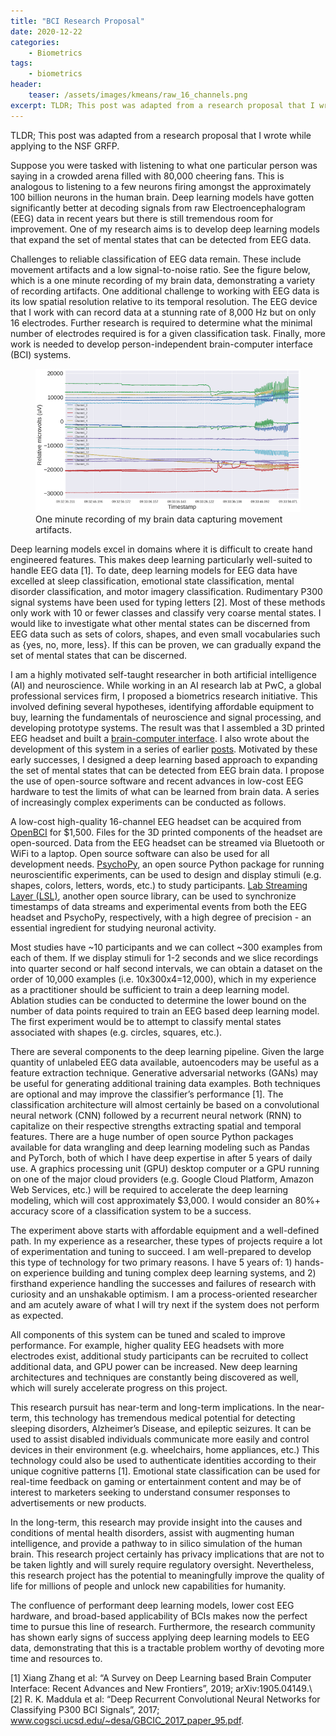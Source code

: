 ```yaml
---
title: "BCI Research Proposal"
date: 2020-12-22
categories: 
    - Biometrics
tags:
    - biometrics
header:
    teaser: /assets/images/kmeans/raw_16_channels.png
excerpt: TLDR; This post was adapted from a research proposal that I wrote while applying to the NSF GRFP.
---
```

TLDR; This post was adapted from a research proposal that I wrote while applying to the NSF GRFP.

Suppose you were tasked with listening to what one particular person was saying in a crowded arena filled with 80,000 cheering fans. This is analogous to listening to a few neurons firing amongst the approximately 100 billion neurons in the human brain. Deep learning models have gotten significantly better at decoding signals from raw Electroencephalogram (EEG) data in recent years but there is still tremendous room for improvement. One of my research aims is to develop deep learning models that expand the set of mental states that can be detected from EEG data.

Challenges to reliable classification of EEG data remain. These include movement artifacts and a low signal-to-noise ratio. See the figure below, which is a one minute recording of my brain data, demonstrating a variety of recording artifacts. One additional challenge to working with EEG data is its low spatial resolution relative to its temporal resolution. The EEG device that I work with can record data at a stunning rate of 8,000 Hz but on only 16 electrodes. Further research is required to determine what the minimal number of electrodes required is for a given classification task. Finally, more work is needed to develop person-independent brain-computer interface (BCI) systems.

<figure class="align-center">
  <img src="/assets/images/kmeans/raw_16_channels.png" alt="EEG data">
  <figcaption>One minute recording of my brain data capturing movement artifacts.</figcaption>
</figure>

Deep learning models excel in domains where it is difficult to create hand engineered features. This makes deep learning particularly well-suited to handle EEG data [1]. To date, deep learning models for EEG data have excelled at sleep classification, emotional state classification, mental disorder classification, and motor imagery classification. Rudimentary P300 signal systems have been used for typing letters [2]. Most of these methods only work with 10 or fewer classes and classify very coarse mental states. I would like to investigate what other mental states can be discerned from EEG data such as sets of colors, shapes, and even small vocabularies such as {yes, no, more, less}. If this can be proven, we can gradually expand the set of mental states that can be discerned.

I am a highly motivated self-taught researcher in both artificial intelligence (AI) and neuroscience. While working in an AI research lab at PwC, a global professional services firm, I proposed a biometrics research initiative. This involved defining several hypotheses, identifying affordable equipment to buy, learning the fundamentals of neuroscience and signal processing, and developing prototype systems. The result was that I assembled a 3D printed EEG headset and built a <a href="https://www.youtube.com/watch?v=f81T0KcprpM" target="_blank">brain-computer interface</a>. I also wrote about the development of this system in a series of earlier <a href="{% post_url 2017-07-16-eeg-setup %}" target="_blank">posts</a>. Motivated by these early successes, I designed a deep learning based approach to expanding the set of mental states that can be detected from EEG brain data. I propose the use of open-source software and recent advances in low-cost EEG hardware to test the limits of what can be learned from brain data. A series of increasingly complex experiments can be conducted as follows.

A low-cost high-quality 16-channel EEG headset can be acquired from <a href="https://shop.openbci.com/collections/frontpage/products/d-i-y-neurotechnologists-starter-kit?variant=16117684338760" target="_blank">OpenBCI</a> for $1,500. Files for the 3D printed components of the headset are open-sourced. Data from the EEG headset can be streamed via Bluetooth or WiFi to a laptop. Open source software can also be used for all development needs. <a href="https://www.psychopy.org/" target="_blank">PsychoPy</a>, an open source Python package for running neuroscientific experiments, can be used to design and display stimuli (e.g. shapes, colors, letters, words, etc.) to study participants. <a href="https://github.com/sccn/labstreaminglayer" target="_blank">Lab Streaming Layer (LSL)</a>, another open source library, can be used to synchronize timestamps of data streams and experimental events from both the EEG headset and PsychoPy, respectively, with a high degree of precision - an essential ingredient for studying neuronal activity.

Most studies have ~10 participants and we can collect ~300 examples from each of them. If we display stimuli for 1-2 seconds and we slice recordings into quarter second or half second intervals, we can obtain a dataset on the order of 10,000 examples (i.e. 10x300x4=12,000), which in my experience as a practitioner should be sufficient to train a deep learning model. Ablation studies can be conducted to determine the lower bound on the number of data points required to train an EEG based deep learning model. The first experiment would be to attempt to classify mental states associated with shapes (e.g. circles, squares, etc.).

There are several components to the deep learning pipeline. Given the large quantity of unlabeled EEG data available, autoencoders may be useful as a feature extraction technique. Generative adversarial networks (GANs) may be useful for generating additional training data examples. Both techniques are optional and may improve the classifier’s performance [1]. The classification architecture will almost certainly be based on a convolutional neural network (CNN) followed by a recurrent neural network (RNN) to capitalize on their respective strengths extracting spatial and temporal features. There are a huge number of open source Python packages available for data wrangling and deep learning modeling such as Pandas and PyTorch, both of which I have deep expertise in after 5 years of daily use. A graphics processing unit (GPU) desktop computer or a GPU running on one of the major cloud providers (e.g. Google Cloud Platform, Amazon Web Services, etc.) will be required to accelerate the deep learning modeling, which will cost approximately $3,000. I would consider an 80%+ accuracy score of a classification system to be a success.

The experiment above starts with affordable equipment and a well-defined path. In my experience as a researcher, these types of projects require a lot of experimentation and tuning to succeed. I am well-prepared to develop this type of technology for two primary reasons. I have 5 years of: 1) hands-on experience building and tuning complex deep learning systems, and 2) firsthand experience handling the successes and failures of research with curiosity and an unshakable optimism. I am a process-oriented researcher and am acutely aware of what I will try next if the system does not perform as expected.

All components of this system can be tuned and scaled to improve performance. For example, higher quality EEG headsets with more electrodes exist, additional study participants can be recruited to collect additional data, and GPU power can be increased. New deep learning architectures and techniques are constantly being discovered as well, which will surely accelerate progress on this project.

This research pursuit has near-term and long-term implications. In the near-term, this technology has tremendous medical potential for detecting sleeping disorders, Alzheimer’s Disease, and epileptic seizures. It can be used to assist disabled individuals communicate more easily and control devices in their environment (e.g. wheelchairs, home appliances, etc.) This technology could also be used to authenticate identities according to their unique cognitive patterns [1]. Emotional state classification can be used for real-time feedback on gaming or entertainment content and may be of interest to marketers seeking to understand consumer responses to advertisements or new products.

In the long-term, this research may provide insight into the causes and conditions of mental health disorders, assist with augmenting human intelligence, and provide a pathway to in silico simulation of the human brain. This research project certainly has privacy implications that are not to be taken lightly and will surely require regulatory oversight. Nevertheless, this research project has the potential to meaningfully improve the quality of life for millions of people and unlock new capabilities for humanity.

The confluence of performant deep learning models, lower cost EEG hardware, and broad-based applicability of BCIs makes now the perfect time to pursue this line of research. Furthermore, the research community has shown early signs of success applying deep learning models to EEG data, demonstrating that this is a tractable problem worthy of devoting more time and resources to.

[1] Xiang Zhang et al: “A Survey on Deep Learning based Brain Computer Interface: Recent Advances and New Frontiers”, 2019; arXiv:1905.04149.\\
[2] R. K. Maddula et al: “Deep Recurrent Convolutional Neural Networks for Classifying P300 BCI Signals”, 2017; www.cogsci.ucsd.edu/~desa/GBCIC_2017_paper_95.pdf.
